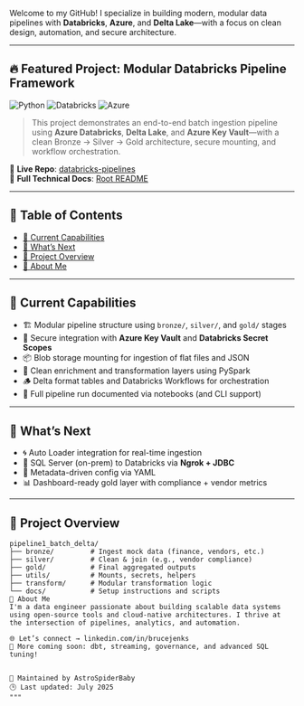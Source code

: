 Welcome to my GitHub! I specialize in building modern, modular data pipelines with **Databricks**, **Azure**, and **Delta Lake**—with a focus on clean design, automation, and secure architecture.

---

## 🔥 Featured Project: Modular Databricks Pipeline Framework

![Python](https://img.shields.io/badge/Python-3.10-blue.svg)
![Databricks](https://img.shields.io/badge/Platform-Databricks-orange)
![Azure](https://img.shields.io/badge/Cloud-Azure-blue)

> This project demonstrates an end-to-end batch ingestion pipeline using **Azure Databricks**, **Delta Lake**, and **Azure Key Vault**—with a clean Bronze → Silver → Gold architecture, secure mounting, and workflow orchestration.

📍 **Live Repo**: [databricks-pipelines](https://github.com/AstroSpiderBaby/databricks-pipelines)  
📘 **Full Technical Docs**: [Root README](https://github.com/AstroSpiderBaby/databricks-pipelines/blob/main/README.md)

---

## 📑 Table of Contents

- [🔧 Current Capabilities](#-current-capabilities)
- [🚀 What’s Next](#-whats-next)
- [📁 Project Overview](#-project-overview)
- [🧠 About Me](#-about-me)

---

## 🔧 Current Capabilities

- 🏗️ Modular pipeline structure using `bronze/`, `silver/`, and `gold/` stages
- 🔐 Secure integration with **Azure Key Vault** and **Databricks Secret Scopes**
- 📦 Blob storage mounting for ingestion of flat files and JSON
- 🧩 Clean enrichment and transformation layers using PySpark
- 🪵 Delta format tables and Databricks Workflows for orchestration
- 🧪 Full pipeline run documented via notebooks (and CLI support)

---

## 🚀 What’s Next

- 🌀 Auto Loader integration for real-time ingestion  
- 🔄 SQL Server (on-prem) to Databricks via **Ngrok + JDBC**  
- 🔎 Metadata-driven config via YAML  
- 📊 Dashboard-ready gold layer with compliance + vendor metrics

---

## 📁 Project Overview

```text
pipeline1_batch_delta/
├── bronze/         # Ingest mock data (finance, vendors, etc.)
├── silver/         # Clean & join (e.g., vendor compliance)
├── gold/           # Final aggregated outputs
├── utils/          # Mounts, secrets, helpers
├── transform/      # Modular transformation logic
└── docs/           # Setup instructions and scripts
🧠 About Me
I'm a data engineer passionate about building scalable data systems using open-source tools and cloud-native architectures. I thrive at the intersection of pipelines, analytics, and automation.

🌐 Let’s connect → linkedin.com/in/brucejenks
🐍 More coming soon: dbt, streaming, governance, and advanced SQL tuning!


🧪 Maintained by AstroSpiderBaby
🕒 Last updated: July 2025
"""
